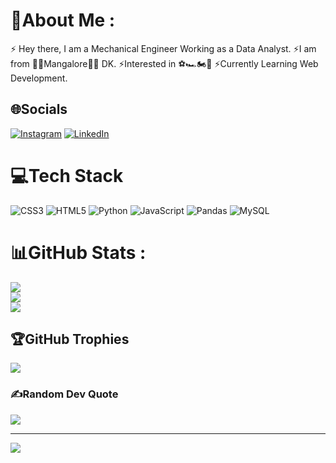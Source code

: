 # 💫About Me :
⚡ Hey there, I am a Mechanical Engineer Working as a Data Analyst.
⚡I am from 🌊🌴Mangalore🌴🌊 DK.
⚡Interested in ⚽🏎️🏍️🍛
⚡Currently Learning Web Development.

## 🌐Socials
[![Instagram](https://img.shields.io/badge/Instagram-%23E4405F.svg?logo=Instagram&logoColor=white)](https://instagram.com/chirag.bangera) [![LinkedIn](https://img.shields.io/badge/LinkedIn-%230077B5.svg?logo=linkedin&logoColor=white)](https://linkedin.com/in/chirag-bangera-829723205) 

# 💻Tech Stack
![CSS3](https://img.shields.io/badge/css3-%231572B6.svg?style=for-the-badge&logo=css3&logoColor=white) ![HTML5](https://img.shields.io/badge/html5-%23E34F26.svg?style=for-the-badge&logo=html5&logoColor=white) ![Python](https://img.shields.io/badge/python-3670A0?style=for-the-badge&logo=python&logoColor=ffdd54) ![JavaScript](https://img.shields.io/badge/javascript-%23323330.svg?style=for-the-badge&logo=javascript&logoColor=%23F7DF1E) ![Pandas](https://img.shields.io/badge/pandas-%23150458.svg?style=for-the-badge&logo=pandas&logoColor=white) ![MySQL](https://img.shields.io/badge/mysql-%2300f.svg?style=for-the-badge&logo=mysql&logoColor=white)
# 📊GitHub Stats :
![](https://github-readme-stats.vercel.app/api?username=ChiragBangera&theme=vue-dark&hide_border=false&include_all_commits=false&count_private=false)<br/>
![](https://github-readme-streak-stats.herokuapp.com/?user=ChiragBangera&theme=vue-dark&hide_border=false)<br/>
![](https://github-readme-stats.vercel.app/api/top-langs/?username=ChiragBangera&theme=vue-dark&hide_border=false&include_all_commits=false&count_private=false&layout=compact)

## 🏆GitHub Trophies
![](https://github-profile-trophy.vercel.app/?username=ChiragBangera&theme=gruvbox&no-frame=false&no-bg=false&margin-w=4)

### ✍️Random Dev Quote
![](https://quotes-github-readme.vercel.app/api?type=horizontal&theme=gruvbox)

---
[![](https://visitcount.itsvg.in/api?id=ChiragBangera&icon=6&color=8)](https://visitcount.itsvg.in)
